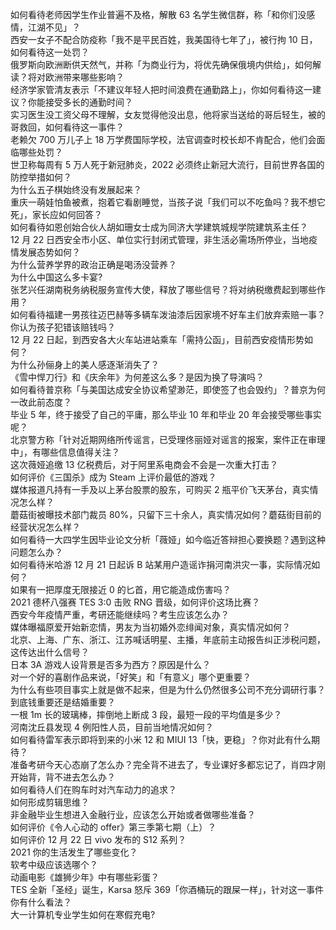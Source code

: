 如何看待老师因学生作业普遍不及格，解散 63 名学生微信群，称「和你们没感情，江湖不见」？  
西安一女子不配合防疫称「我不是平民百姓，我美国待七年了」，被行拘 10 日，如何看待这一处罚？  
俄罗斯向欧洲断供天然气，并称「为商业行为，将优先确保俄境内供给」，如何解读？将对欧洲带来哪些影响？  
经济学家管清友表示「不建议年轻人把时间浪费在通勤路上」，你如何看待这一建议？你能接受多长的通勤时间？  
实习医生没工资父母不理解，女友觉得他没出息，他将家当送给的哥后轻生，被的哥救回，如何看待这一事件？  
老赖欠 700 万儿子上 18 万学费国际学校，法官调查时校长却不肯配合，他们会面临哪些处罚？  
世卫称每周有 5 万人死于新冠肺炎，2022 必须终止新冠大流行，目前世界各国的防控举措如何？  
为什么五子棋始终没有发展起来？  
重庆一萌娃怕鱼被煮，抱着它看剧睡觉，当孩子说「我们可以不吃鱼吗？我不想它死」，家长应如何回答？  
如何看待如恩创始合伙人胡如珊女士成为同济大学建筑城规学院建筑系主任？  
12 月 22 日西安全市小区、单位实行封闭式管理，非生活必需场所停业，当地疫情发展态势如何？  
为什么营养学界的政治正确是喝汤没营养？  
为什么中国这么多卡宴?  
张艺兴任湖南税务纳税服务宣传大使，释放了哪些信号？将对纳税缴费起到哪些作用？  
如何看待福建一男孩往迈巴赫等多辆车泼油漆后因家境不好车主们放弃索赔一事？你认为孩子犯错该赔钱吗？  
12 月 22 日起，到西安各大火车站进站乘车「需持公函」，目前西安疫情形势如何？  
为什么孙俪身上的美人感逐渐消失了？  
《雪中悍刀行》和《庆余年》为何差这么多？是因为换了导演吗？  
如何看待普京称「与美国达成安全协议希望渺茫，即使签了也会毁约」？普京为何一改此前态度？  
毕业 5 年，终于接受了自己的平庸，那么毕业 10 年和毕业 20 年会接受哪些事实呢？  
北京警方称「针对近期网络所传谣言，已受理佟丽娅对谣言的报案，案件正在审理中」，有哪些信息值得关注？  
这次薇娅追缴 13 亿税费后，对于阿里系电商会不会是一次重大打击？  
如何评价《三国杀》成为 Steam 上评价最低的游戏？  
媒体报道凡持有一手及以上茅台股票的股东，可购买 2 瓶平价飞天茅台，真实情况怎么样？  
蘑菇街被曝技术部门裁员 80%，只留下三十余人，真实情况如何？蘑菇街目前的经营状况怎么样？  
如何看待一大四学生因毕业论文分析「薇娅」如今临近答辩担心要换题？遇到这种问题怎么办？  
如何看待米哈游 12 月 21 日起诉 B 站某用户造谣诈捐河南洪灾一事，实际情况如何？  
如果有一把厚度无限接近 0 的匕首，用它能造成伤害吗？  
2021 德杯八强赛 TES 3:0 击败 RNG 晋级，如何评价这场比赛？  
西安今年疫情严重，考研还能继续吗？考生应该怎么办？  
媒体曝福原爱开始新恋情，男友为当初婚外恋绯闻对象，真实情况如何？  
北京、上海、广东、浙江、江苏喊话明星、主播，年底前主动报告纠正涉税问题，这传达出什么信号？  
日本 3A 游戏人设背景是否多为西方？原因是什么？  
对一个好的喜剧作品来说，「好笑」和「有意义」哪个更重要？  
为什么有些项目事实上就是做不起来，但是为什么仍然很多公司不充分调研行事？  
到底钱重要还是结婚重要？  
一根 1m 长的玻璃棒，摔倒地上断成 3 段，最短一段的平均值是多少？  
河南沈丘县发现 4 例阳性人员，目前当地情况如何？  
如何看待雷军表示即将到来的小米 12 和 MIUI 13「快，更稳」？你对此有什么期待？  
准备考研今天心态崩了怎么办？完全背不进去了，专业课好多都忘记了，肖四才刚开始背，背不进去怎么办？  
如何看待人们在购车时对汽车动力的追求？  
如何形成剪辑思维？  
非金融毕业生想进入金融行业，应该怎么开始或者做哪些准备？  
如何评价《令人心动的 offer》第三季第七期（上）？  
如何评价 12 月 22 日 vivo 发布的 S12 系列？  
2021 你的生活发生了哪些变化？  
软考中级应该选哪个？  
动画电影《雄狮少年》中有哪些彩蛋？  
TES 全新「圣经」诞生，Karsa 怒斥 369「你酒桶玩的跟屎一样」，针对这一事件你有什么看法？  
大一计算机专业学生如何在寒假充电?  
